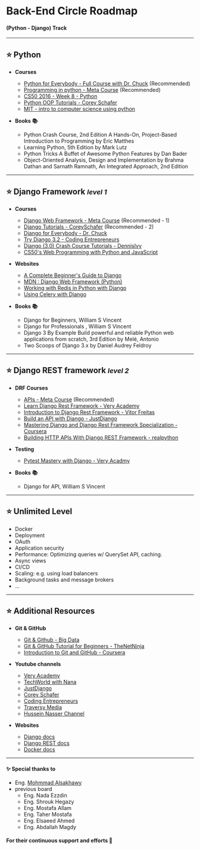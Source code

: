 # Back-End Circle Roadmap
#### (Python - Django) Track
---

## ⭐ Python 

* **Courses**
   * [Python for Everybody - Full Course with Dr. Chuck](https://www.youtube.com/watch?v=8DvywoWv6fI) (Recommended)
   * [Programming in python - Meta Course](https://www.coursera.org/learn/programming-in-python?specialization=meta-back-end-developer) (Recommended)
   * [CS50 2016 - Week 8 - Python](https://www.youtube.com/watch?v=5aP9Bl9hcqI)
   * [Python OOP Tutorials - Corey Schafer](https://www.youtube.com/playlist?list=PL-osiE80TeTsqhIuOqKhwlXsIBIdSeYtc)
   * [MIT - intro to computer science using python](https://www.edx.org/course/introduction-to-computer-science-and-programming-7)

* **Books 📚**
  * Python Crash Course, 2nd Edition A Hands-On, Project-Based Introduction to Programming by Eric Matthes
  * Learning Python, 5th Edition by Mark Lutz
  * Python Tricks A Buffet of Awesome Python Features by Dan Bader
  * Object-Oriented Analysis, Design and Implementation by Brahma Dathan and Sarnath Ramnath, An Integrated Approach, 2nd Edition
---

## ⭐ Django Framework <font size="4">*level 1*</font>
* **Courses**
   * [Django Web Framework - Meta Course](https://www.coursera.org/learn/django-web-framework?specialization=meta-back-end-developer) (Recommended - 1)
   * [Django Tutorials - CoreySchafer](https://www.youtube.com/playlist?list=PL-osiE80TeTtoQCKZ03TU5fNfx2UY6U4p) (Recommended - 2)
   * [Django for Everybody - Dr. Chuck](https://www.youtube.com/playlist?list=PLlRFEj9H3Oj5e-EH0t3kXrcdygrL9-u-Z)
   * [Try Django 3.2 - Coding Entrepreneurs](https://www.youtube.com/playlist?list=PLEsfXFp6DpzRMby_cSoWTFw8zaMdTEXgL)
   * [Django (3.0) Crash Course Tutorials - DennisIvy](https://www.youtube.com/playlist?list=PL-51WBLyFTg2vW-_6XBoUpE7vpmoR3ztO)
   * [CS50's Web Programming with Python and JavaScript](https://www.edx.org/course/cs50s-web-programming-with-python-and-javascript)

* **Websites**
   * [A Complete Beginner's Guide to Django](https://simpleisbetterthancomplex.com/series/beginners-guide/1.11/)
   * [MDN : Django Web Framework (Python)](https://developer.mozilla.org/en-US/docs/Learn/Server-side/Django)
   * [Working with Redis in Python with Django](https://stackabuse.com/working-with-redis-in-python-with-django/)
   * [Using Celery with Django](https://docs.celeryproject.org/en/stable/django/first-steps-with-django.html)

* **Books 📚**
   * Django for Beginners, William S Vincent
   * Django for Professionals , William S Vincent
   * Django 3 By Example Build powerful and reliable Python web applications from scratch, 3rd Edition by Melé, Antonio 
   * Two Scoops of Django 3.x by Daniel Audrey Feldroy 
---

## ⭐ Django REST framework <font size="4">*level 2*</font>
* **DRF Courses**
   * [APIs - Meta Course](https://www.coursera.org/learn/apis?specialization=meta-back-end-developer) (Recommended)
   * [Learn Django Rest Framework - Very Academy](https://www.youtube.com/playlist?list=PLOLrQ9Pn6caw0PjVwymNc64NkUNbZlhFw)
   * [Introduction to Django Rest Framework - Vitor Freitas](https://www.youtube.com/playlist?list=PLLxk3TkuAYnrO32ABtQyw2hLRWt1BUrhj)
   * [Build an API with Django - JustDjango](https://www.youtube.com/playlist?list=PLLRM7ROnmA9HzbIXYN6D3wOZ0wUrqNs_d)
   * [Mastering Django and Django Rest Framework Specialization - Coursera](https://www.coursera.org/specializations/codio-advanced-django-and-django-rest-framework) 
   * [Building HTTP APIs With Django REST Framework - realpython](https://realpython.com/courses/django-rest-framework/)
* **Testing**
    * [Pytest Mastery with Django - Very Acadmy](https://www.youtube.com/playlist?list=PLOLrQ9Pn6caw3ilqDR8_qezp76QuEOlHY)

* **Books 📚**
   * Django for API, William S Vincent
---
## ⭐ Unlimited Level
* Docker
* Deployment
* OAuth
* Application security
* Performance: Optimizing queries w/ QuerySet API, caching.
* Async views
* CI/CD
* Scaling: e.g. using load balancers
* Background tasks and message brokers
* ...

---
## ⭐ Additional Resources 
* **Git & GitHub**
  * [Git & Github - Big Data](https://www.youtube.com/watch?v=Q6G-J54vgKc&t=2s)
  * [Git & GitHub Tutorial for Beginners - TheNetNinja](https://youtube.com/playlist?list=PL4cUxeGkcC9goXbgTDQ0n_4TBzOO0ocPR)
  * [Introduction to Git and GitHub - Coursera](https://www.coursera.org/learn/introduction-git-github)

* **Youtube channels** 
   * [Very Academy](https://www.youtube.com/c/veryacademy)
   * [TechWorld with Nana](https://www.youtube.com/c/TechWorldwithNana)
   * [JustDjango](https://www.youtube.com/c/JustDjango)
   * [Corey Schafer](https://www.youtube.com/c/Coreyms)
   * [Coding Entrepreneurs](https://www.youtube.com/c/CodingEntrepreneurs/playlists)
   * [Traversy Media](https://www.youtube.com/c/TraversyMedia)
   * [Hussein Nasser Channel](https://www.youtube.com/c/HusseinNasser-software-engineering)

* **Websites**
    * [Django docs](https://docs.djangoproject.com/en/4.0/)
    * [Django REST docs](https://www.django-rest-framework.org/topics/documenting-your-api/)
    * [Docker docs](https://docs.docker.com/get-started/overview/)
 ---
 #### ✨ Special thanks to 
   * Eng. [Mohmmad Alsakhawy](https://github.com/sakhawy)
 * previous board
   * Eng. Nada Ezzdin
   * Eng. Shrouk Hegazy
   * Eng. Mostafa Allam
   * Eng. Taher Mostafa 
   * Eng. Elsaeed Ahmed
   * Eng. Abdallah Magdy
#### For their continuous support and efforts 🤍

